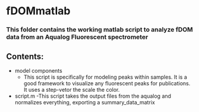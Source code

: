 # fDOMmatlab
### This folder contains the working matlab script to analyze fDOM data from an Aqualog Fluorescent spectrometer

## Contents:
- model components
  - This script is specifically for modeling peaks within samples. It is a good framework to visualize any fluorescent peaks for publications. It uses a step-vetor the scale the color.
- script.m
  -This script takes the output files from the aqualog and normalizes everything, exporting a summary_data_matrix
